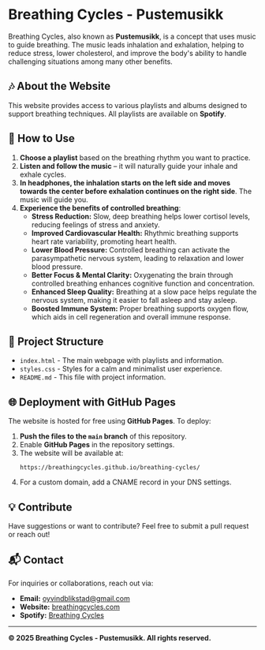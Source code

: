 # Breathing Cycles - Pustemusikk

Breathing Cycles, also known as **Pustemusikk**, is a concept that uses music to guide breathing. The music leads inhalation and exhalation, helping to reduce stress, lower cholesterol, and improve the body's ability to handle challenging situations among many other benefits. 

## 🎶 About the Website
This website provides access to various playlists and albums designed to support breathing techniques. All playlists are available on **Spotify**.

## 🚀 How to Use
1. **Choose a playlist** based on the breathing rhythm you want to practice.
2. **Listen and follow the music** – it will naturally guide your inhale and exhale cycles.
3. **In headphones, the inhalation starts on the left side and moves towards the center before exhalation continues on the right side**. The music will guide you. 
4. **Experience the benefits of controlled breathing**:
   - **Stress Reduction:** Slow, deep breathing helps lower cortisol levels, reducing feelings of stress and anxiety.
   - **Improved Cardiovascular Health:** Rhythmic breathing supports heart rate variability, promoting heart health.
   - **Lower Blood Pressure:** Controlled breathing can activate the parasympathetic nervous system, leading to relaxation and lower blood pressure.
   - **Better Focus & Mental Clarity:** Oxygenating the brain through controlled breathing enhances cognitive function and concentration.
   - **Enhanced Sleep Quality:** Breathing at a slow pace helps regulate the nervous system, making it easier to fall asleep and stay asleep.
   - **Boosted Immune System:** Proper breathing supports oxygen flow, which aids in cell regeneration and overall immune response.

## 📂 Project Structure
- `index.html` - The main webpage with playlists and information.
- `styles.css` - Styles for a calm and minimalist user experience.
- `README.md` - This file with project information.

## 🌐 Deployment with GitHub Pages
The website is hosted for free using **GitHub Pages**. To deploy:
1. **Push the files to the `main` branch** of this repository.
2. Enable **GitHub Pages** in the repository settings.
3. The website will be available at:
   ```
   https://breathingcycles.github.io/breathing-cycles/
   ```
4. For a custom domain, add a CNAME record in your DNS settings.

## 💡 Contribute
Have suggestions or want to contribute? Feel free to submit a pull request or reach out!

## 📬 Contact
For inquiries or collaborations, reach out via:
- **Email:** oyvindblikstad@gmail.com
- **Website:** [breathingcycles.com](https://breathingcycles.com)
- **Spotify:** [Breathing Cycles]([https://spotify.com](https://open.spotify.com/artist/2TdFWWMN55ccSQvEtP92AO?si=PXV9zi7PTfW8awkHEbRUsQ))

---
**© 2025 Breathing Cycles - Pustemusikk. All rights reserved.**
